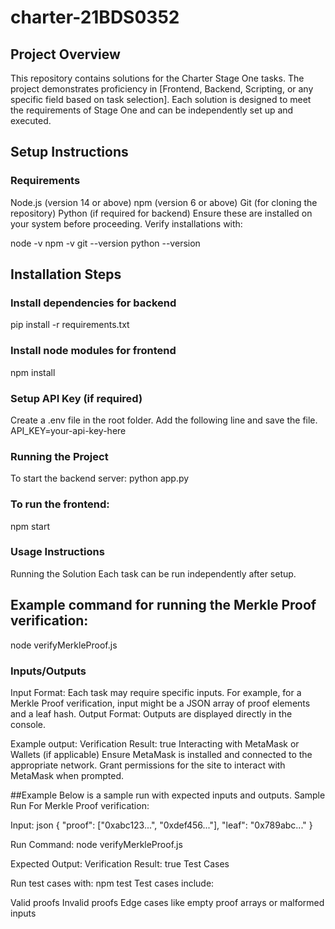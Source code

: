 # charter-21BDS0352

## Project Overview
This repository contains solutions for the Charter Stage One tasks. The project demonstrates proficiency in [Frontend, Backend, Scripting, or any specific field based on task selection]. Each solution is designed to meet the requirements of Stage One and can be independently set up and executed.

## Setup Instructions
### Requirements
Node.js (version 14 or above)
npm (version 6 or above)
Git (for cloning the repository)
Python (if required for backend)
Ensure these are installed on your system before proceeding. Verify installations with:

node -v
npm -v
git --version
python --version

## Installation Steps
### Install dependencies for backend

pip install -r requirements.txt

### Install node modules for frontend
npm install

### Setup API Key (if required)
Create a .env file in the root folder.
Add the following line and save the file.
API_KEY=your-api-key-here

### Running the Project
To start the backend server:
python app.py

### To run the frontend:
npm start

### Usage Instructions
Running the Solution
Each task can be run independently after setup.

## Example command for running the Merkle Proof verification:
node verifyMerkleProof.js

### Inputs/Outputs
Input Format: Each task may require specific inputs. For example, for a Merkle Proof verification, input might be a JSON array of proof elements and a leaf hash.
Output Format: Outputs are displayed directly in the console.

Example output:
Verification Result: true
Interacting with MetaMask or Wallets (if applicable)
Ensure MetaMask is installed and connected to the appropriate network.
Grant permissions for the site to interact with MetaMask when prompted.

##Example
Below is a sample run with expected inputs and outputs.
Sample Run
For Merkle Proof verification:

Input:
json
{
   "proof": ["0xabc123...", "0xdef456..."],
   "leaf": "0x789abc..."
}

Run Command:
node verifyMerkleProof.js

Expected Output:
Verification Result: true
Test Cases

Run test cases with:
npm test
Test cases include:

Valid proofs
Invalid proofs
Edge cases like empty proof arrays or malformed inputs
